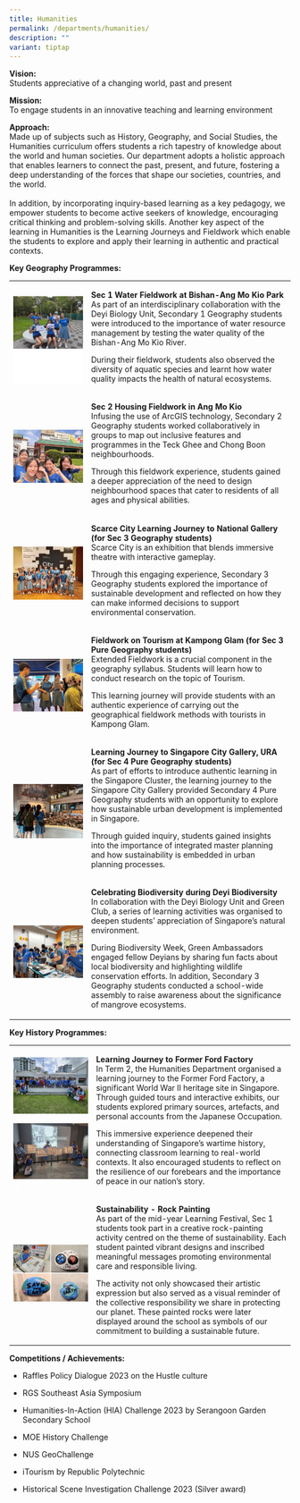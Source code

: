 ```yaml
---
title: Humanities
permalink: /departments/humanities/
description: ""
variant: tiptap
---
```

<p><strong>Vision:</strong> 
<br>Students appreciative of a changing world, past and present</p>
<p><strong>Mission:</strong> 
<br>To engage students in an innovative teaching and learning environment</p>
<p><strong>Approach:</strong> 
<br>Made up of subjects such as History, Geography, and Social Studies, the
Humanities curriculum offers students a rich tapestry of knowledge about
the world and human societies. Our department adopts a holistic approach
that enables learners to connect the past, present, and future, fostering
a deep understanding of the forces that shape our societies, countries,
and the world.
<br>
<br>In addition, by incorporating inquiry-based learning as a key pedagogy,
we empower students to become active seekers of knowledge, encouraging
critical thinking and problem-solving skills. Another key aspect of the
learning in Humanities is the Learning Journeys and Fieldwork which enable
the students to explore and apply their learning in authentic and practical
contexts.</p>
<p><strong>Key Geography Programmes:</strong>
</p>
<table style="minWidth: 75px">
<colgroup>
<col>
<col>
<col>
</colgroup>
<tbody>
<tr>
<td rowspan="1" colspan="2">
<p></p>
<div class="isomer-image-wrapper">
<img style="width: 100%" height="auto" width="100%" alt="" src="/images/Departments/Humanities/2025_Sec_1_Water_Fieldwork.jpg">
</div>
<div class="isomer-image-wrapper">
<img style="width: 100%;" height="auto" width="100%" alt="" src="/images/white_square_2.jpg">
</div>
</td>
<td rowspan="1" colspan="1">
<p><strong>Sec 1 Water Fieldwork at Bishan-Ang Mo Kio Park</strong>
<br>As part of an interdisciplinary collaboration with the Deyi Biology Unit,
Secondary 1 Geography students were introduced to the importance of water
resource management by testing the water quality of the Bishan-Ang Mo Kio
River.</p>
<p></p>
<p>During their fieldwork, students also observed the diversity of aquatic
species and learnt how water quality impacts the health of natural ecosystems.</p>
</td>
</tr>
<tr>
<td rowspan="1" colspan="2">
<p></p>
<div class="isomer-image-wrapper">
<img style="width: 100%" height="auto" width="100%" alt="" src="/images/Departments/Humanities/2025_Sec_2_Housing_Fieldwork.jpg">
</div>
</td>
<td rowspan="1" colspan="1">
<p><strong>Sec 2 Housing Fieldwork in Ang Mo Kio</strong>
<br>Infusing the use of ArcGIS technology, Secondary 2 Geography students
worked collaboratively in groups to map out inclusive features and programmes
in the Teck Ghee and Chong Boon neighbourhoods.</p>
<p></p>
<p>Through this fieldwork experience, students gained a deeper appreciation
of the need to design neighbourhood spaces that cater to residents of all
ages and physical abilities.</p>
</td>
</tr>
<tr>
<td rowspan="1" colspan="2">
<p></p>
<div class="isomer-image-wrapper">
<img style="width: 100%" height="auto" width="100%" alt="" src="/images/Departments/Humanities/2025_Sec_3_Scarce_City_LJ_to_National_Gallery.jpg">
</div>
</td>
<td rowspan="1" colspan="1">
<p><strong>Scarce City Learning Journey to National Gallery (for Sec 3 Geography students)</strong>
<br>Scarce City is an exhibition that blends immersive theatre with interactive
gameplay.</p>
<p></p>
<p>Through this engaging experience, Secondary 3 Geography students explored
the importance of sustainable development and reflected on how they can
make informed decisions to support environmental conservation.</p>
</td>
</tr>
<tr>
<td rowspan="1" colspan="2">
<p></p>
<div class="isomer-image-wrapper">
<img style="width: 100%" height="auto" width="100%" alt="" src="/images/Departments/Humanities/2025_Sec_3_Geo_Fieldwork_on_Tourism_at_Kampong_Glam.jpg">
</div>
</td>
<td rowspan="1" colspan="1">
<p><strong>Fieldwork on Tourism at Kampong Glam (for Sec 3 Pure Geography students)</strong>
<br>Extended Fieldwork is a crucial component in the geography syllabus. Students
will learn how to conduct research on the topic of Tourism.</p>
<p></p>
<p>This learning journey will provide students with an authentic experience
of carrying out the geographical fieldwork methods with tourists in Kampong
Glam.</p>
</td>
</tr>
<tr>
<td rowspan="1" colspan="2">
<p></p>
<div class="isomer-image-wrapper">
<img style="width: 100%" height="auto" width="100%" alt="" src="/images/Departments/Humanities/2025_Sec_4_LJ_to_Singapore_City.jpg">
</div>
</td>
<td rowspan="1" colspan="1">
<p><strong>Learning Journey to Singapore City Gallery, URA (for Sec 4 Pure Geography students)</strong>
<br>As part of efforts to introduce authentic learning in the Singapore Cluster,
the learning journey to the Singapore City Gallery provided Secondary 4
Pure Geography students with an opportunity to explore how sustainable
urban development is implemented in Singapore.</p>
<p></p>
<p>Through guided inquiry, students gained insights into the importance of
integrated master planning and how sustainability is embedded in urban
planning processes.</p>
</td>
</tr>
<tr>
<td rowspan="1" colspan="2">
<p></p>
<div class="isomer-image-wrapper">
<img style="width: 100%" height="auto" width="100%" alt="" src="/images/Departments/Humanities/2025_Celebrating_Biodiversity.jpg">
</div>
</td>
<td rowspan="1" colspan="1">
<p><strong>Celebrating Biodiversity during Deyi Biodiversity</strong>
<br>In collaboration with the Deyi Biology Unit and Green Club, a series of
learning activities was organised to deepen students’ appreciation of Singapore’s
natural environment.</p>
<p></p>
<p>During Biodiversity Week, Green Ambassadors engaged fellow Deyians by
sharing fun facts about local biodiversity and highlighting wildlife conservation
efforts. In addition, Secondary 3 Geography students conducted a school-wide
assembly to raise awareness about the significance of mangrove ecosystems.</p>
</td>
</tr>
</tbody>
</table>
<p></p>
<p><strong>Key History Programmes:</strong>
</p>
<table style="minWidth: 75px">
<colgroup>
<col>
<col>
<col>
</colgroup>
<tbody>
<tr>
<td rowspan="1" colspan="2">
<p></p>
<div class="isomer-image-wrapper">
<img style="width: 100%" height="auto" width="100%" alt="" src="/images/Departments/Humanities/2025_LJ_to_Former_Ford_Factory.jpg">
</div>
<p></p>
<div class="isomer-image-wrapper">
<img style="width: 100%" height="auto" width="100%" alt="" src="/images/Departments/Humanities/2025_LJ_to_Former_Ford_Factory_2.jpg">
</div>
<div class="isomer-image-wrapper">
<img style="width: 10%;" height="auto" width="100%" alt="" src="/images/white_square_2.jpg">
</div>
</td>
<td rowspan="1" colspan="1">
<p><strong>Learning Journey to Former Ford Factory</strong>
<br>In Term 2, the Humanities Department organised a learning journey to the
Former Ford Factory, a significant World War II heritage site in Singapore.
Through guided tours and interactive exhibits, our students explored primary
sources, artefacts, and personal accounts from the Japanese Occupation.</p>
<p></p>
<p>This immersive experience deepened their understanding of Singapore’s
wartime history, connecting classroom learning to real-world contexts.
It also encouraged students to reflect on the resilience of our forebears
and the importance of peace in our nation’s story.</p>
</td>
</tr>
<tr>
<td rowspan="1" colspan="2">
<p></p>
<div class="isomer-image-wrapper">
<img style="width: 100%" height="auto" width="100%" alt="" src="/images/Departments/Humanities/2025_Rock_Painting.jpg">
</div>
</td>
<td rowspan="1" colspan="1">
<p><strong>Sustainability - Rock Painting</strong>
<br>As part of the mid-year Learning Festival, Sec 1 students took part in
a creative rock-painting activity centred on the theme of sustainability.
Each student painted vibrant designs and inscribed meaningful messages
promoting environmental care and responsible living.</p>
<p></p>
<p>The activity not only showcased their artistic expression but also served
as a visual reminder of the collective responsibility we share in protecting
our planet. These painted rocks were later displayed around the school
as symbols of our commitment to building a sustainable future.</p>
</td>
</tr>
</tbody>
</table>
<p><strong>Competitions / Achievements:</strong>
</p>
<ul data-tight="true" class="tight">
<li>
<p>Raffles Policy Dialogue 2023 on the Hustle culture</p>
</li>
<li>
<p>RGS Southeast Asia Symposium</p>
</li>
<li>
<p>Humanities-In-Action (HIA) Challenge 2023 by Serangoon Garden Secondary
School</p>
</li>
<li>
<p>MOE History Challenge</p>
</li>
<li>
<p>NUS GeoChallenge</p>
</li>
<li>
<p>iTourism by Republic Polytechnic</p>
</li>
<li>
<p>Historical Scene Investigation Challenge 2023 (Silver award)</p>
</li>
</ul>
<p></p>
<p></p>
<p></p>
<p></p>